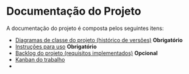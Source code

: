 # Documentação do Projeto

A documentação do projeto é composta pelos seguintes itens: 
 - [Diagramas de classe do projeto (histórico de versões)](/docs/diagramas/) **Obrigatório**
 - [Instruções para uso](/docs/instrucoes.md) **Obrigatório**
 - [Backlog do projeto (requisitos implementados)](/docs/backlog.md) **Opcional**
 - [Kanban do trabalho](https://github.com/orgs/DisciplinasProgramacao/projects/81/views/1)
 - 


